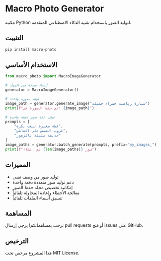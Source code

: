 # Macro Photo Generator

مكتبة Python لتوليد الصور باستخدام تقنية الذكاء الاصطناعي المتقدمة.

## التثبيت

```bash
pip install macro-photo
```

## الاستخدام الأساسي

```python
from macro_photo import MacroImageGenerator

# إنشاء نسخة من المولد
generator = MacroImageGenerator()

# توليد صورة واحدة
image_path = generator.generate_image("سيارة رياضية حمراء جميلة")
print(f"تم حفظ الصورة في: {image_path}")

# توليد عدة صور دفعة واحدة
prompts = [
    "قطة صغيرة تلعب بكرة",
    "غروب الشمس على الشاطئ",
    "حديقة مليئة بالزهور"
]
image_paths = generator.batch_generate(prompts, prefix="my_images_")
print(f"تم إنشاء {len(image_paths)} صور")
```

## المميزات

- توليد صور من وصف نصي
- دعم توليد صور متعددة دفعة واحدة
- إمكانية تخصيص مجلد حفظ الصور
- معالجة الأخطاء وإعادة المحاولة تلقائياً
- تنسيق أسماء الملفات تلقائياً

## المساهمة

نرحب بمساهماتكم! يرجى إرسال pull requests أو فتح issues على GitHub.

## الترخيص

هذا المشروع مرخص تحت MIT License.
